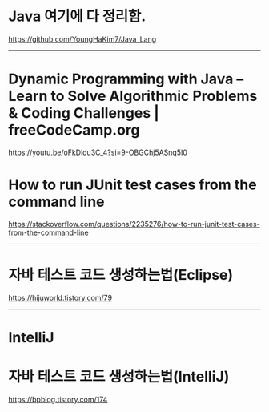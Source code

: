 # Java 여기에 다 정리함.

https://github.com/YoungHaKim7/Java_Lang

<hr>

# Dynamic Programming with Java – Learn to Solve Algorithmic Problems & Coding Challenges | freeCodeCamp.org
 
https://youtu.be/oFkDldu3C_4?si=9-OBGChj5ASnq5I0

# How to run JUnit test cases from the command line

https://stackoverflow.com/questions/2235276/how-to-run-junit-test-cases-from-the-command-line

<hr>

# 자바 테스트 코드 생성하는법(Eclipse)

https://hijuworld.tistory.com/79

<hr>

# IntelliJ

# 자바 테스트 코드 생성하는법(IntelliJ)

https://bpblog.tistory.com/174
